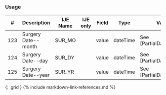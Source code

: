 ### Usage


| **#** |  **Description**   |  **IJE Name**   | IJE only |  **Field**  |  **Type**  | **Value Set**  |
| :---------: | ------------- | ------------ | :----------: |---------- | -------- | -------- |
| 123 | Surgery Date--month | SUR_MO| |value | dateTime | See [PartialDatesAndTimes] | 
| 124 | Surgery Date--day | SUR_DY| |value | dateTime | See [PartialDatesAndTimes] | 
| 125 | Surgery Date--year | SUR_YR| |value | dateTime | See [PartialDatesAndTimes] | 
{: .grid }
{% include markdown-link-references.md %}
